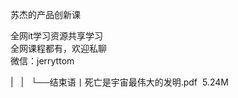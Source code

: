 苏杰的产品创新课  

全网it学习资源共享学习<br>全网课程都有，欢迎私聊<br>微信：jerryttom<br>

| &nbsp;&nbsp;| &nbsp;&nbsp;└──结束语丨死亡是宇宙最伟大的发明.pdf &nbsp;5.24M
